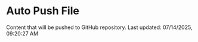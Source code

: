 # Auto Push File

Content that will be pushed to GitHub repository.
Last updated: 07/14/2025, 09:20:27 AM